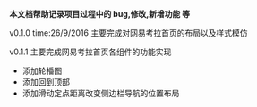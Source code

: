 **本文档帮助记录项目过程中的  bug,修改,新增功能 等**

v0.1.0 time:26/9/2016
主要完成对网易考拉首页的布局以及样式模仿

v0.1.1
主要完成网易考拉首页各组件的功能实现
- 添加轮播图
- 添加回到顶部
- 添加滑动定点距离改变侧边栏导航的位置布局

